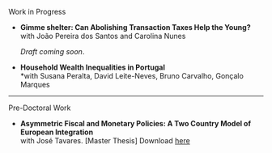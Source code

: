 Work in Progress

- **Gimme shelter: Can Abolishing Transaction Taxes Help the Young?**  
  with João Pereira dos Santos and Carolina Nunes
  
  *Draft coming soon*. 
 

- **Household Wealth Inequalities in Portugal**  
  *with Susana Peralta, David Leite-Neves, Bruno Carvalho, Gonçalo Marques   
  

---

Pre-Doctoral Work 

- **Asymmetric Fiscal and Monetary Policies: A Two Country Model of European Integration**  
  with José Tavares. [Master Thesis]
  Download [here](/assets/img/master.pdf)
